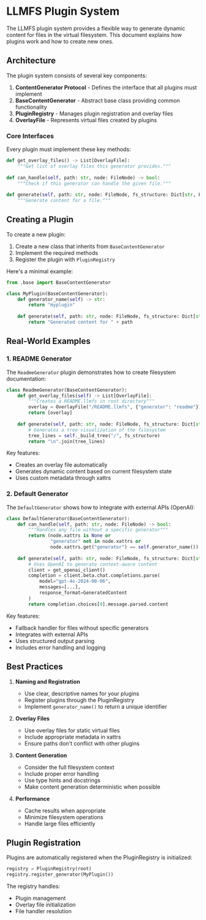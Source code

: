 # LLMFS Plugin System

The LLMFS plugin system provides a flexible way to generate dynamic content for files in the virtual filesystem. This document explains how plugins work and how to create new ones.

## Architecture

The plugin system consists of several key components:

1. **ContentGenerator Protocol** - Defines the interface that all plugins must implement
2. **BaseContentGenerator** - Abstract base class providing common functionality
3. **PluginRegistry** - Manages plugin registration and overlay files
4. **OverlayFile** - Represents virtual files created by plugins

### Core Interfaces

Every plugin must implement these key methods:

```python
def get_overlay_files() -> List[OverlayFile]:
    """Get list of overlay files this generator provides."""
    
def can_handle(self, path: str, node: FileNode) -> bool:
    """Check if this generator can handle the given file."""
    
def generate(self, path: str, node: FileNode, fs_structure: Dict[str, FileNode]) -> str:
    """Generate content for a file."""
```

## Creating a Plugin

To create a new plugin:

1. Create a new class that inherits from `BaseContentGenerator`
2. Implement the required methods
3. Register the plugin with `PluginRegistry`

Here's a minimal example:

```python
from .base import BaseContentGenerator

class MyPlugin(BaseContentGenerator):
    def generator_name(self) -> str:
        return "myplugin"
        
    def generate(self, path: str, node: FileNode, fs_structure: Dict[str, FileNode]) -> str:
        return "Generated content for " + path
```

## Real-World Examples

### 1. README Generator

The `ReadmeGenerator` plugin demonstrates how to create filesystem documentation:

```python
class ReadmeGenerator(BaseContentGenerator):
    def get_overlay_files(self) -> List[OverlayFile]:
        """Creates a README.llmfs in root directory"""
        overlay = OverlayFile("/README.llmfs", {"generator": "readme"})
        return [overlay]
    
    def generate(self, path: str, node: FileNode, fs_structure: Dict[str, FileNode]) -> str:
        # Generates a tree visualization of the filesystem
        tree_lines = self._build_tree("/", fs_structure)
        return "\n".join(tree_lines)
```

Key features:
- Creates an overlay file automatically
- Generates dynamic content based on current filesystem state
- Uses custom metadata through xattrs

### 2. Default Generator

The `DefaultGenerator` shows how to integrate with external APIs (OpenAI):

```python
class DefaultGenerator(BaseContentGenerator):
    def can_handle(self, path: str, node: FileNode) -> bool:
        """Handles any file without a specific generator"""
        return (node.xattrs is None or 
                "generator" not in node.xattrs or 
                node.xattrs.get("generator") == self.generator_name())
    
    def generate(self, path: str, node: FileNode, fs_structure: Dict[str, FileNode]) -> str:
        # Uses OpenAI to generate context-aware content
        client = get_openai_client()
        completion = client.beta.chat.completions.parse(
            model="gpt-4o-2024-08-06",
            messages=[...],
            response_format=GeneratedContent
        )
        return completion.choices[0].message.parsed.content
```

Key features:
- Fallback handler for files without specific generators
- Integrates with external APIs
- Uses structured output parsing
- Includes error handling and logging

## Best Practices

1. **Naming and Registration**
   - Use clear, descriptive names for your plugins
   - Register plugins through the PluginRegistry
   - Implement `generator_name()` to return a unique identifier

2. **Overlay Files**
   - Use overlay files for static virtual files
   - Include appropriate metadata in xattrs
   - Ensure paths don't conflict with other plugins

3. **Content Generation**
   - Consider the full filesystem context
   - Include proper error handling
   - Use type hints and docstrings
   - Make content generation deterministic when possible

4. **Performance**
   - Cache results when appropriate
   - Minimize filesystem operations
   - Handle large files efficiently

## Plugin Registration

Plugins are automatically registered when the PluginRegistry is initialized:

```python
registry = PluginRegistry(root)
registry.register_generator(MyPlugin())
```

The registry handles:
- Plugin management
- Overlay file initialization
- File handler resolution
